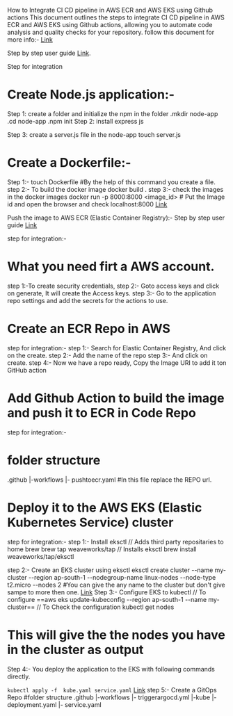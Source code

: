 How to Integrate CI CD pipeline in AWS ECR and AWS EKS using Github actions
This document outlines the steps to integrate CI CD pipeline in AWS ECR and AWS EKS using Github actions, allowing you to automate code analysis and quality checks for your repository.
follow this document for more info:- [Link](https://towardsaws.com/containerize-node-js-a25b7e9a1e85)

Step by step user guide [Link](https://drive.google.com/file/d/15imowp0o8a4CiGpMJIIFTI2Mbvm60vRS/view?usp=sharing).

Step for integration
# Create Node.js application:- 
Step 1: create a folder and initialize the npm in the folder
          .mkdir node-app
          .cd node-app
          .npm init
Step 2: install express js

Step 3: create a server.js file in the node-app 
        touch server.js
        
# Create a Dockerfile:-
Step 1:- touch Dockerfile #By the help of this command you create a file.
step 2:- To build the docker image
          docker build .
step 3:- check the images in the
          docker images
          docker run -p 8000:8000 <image_id> # Put the Image id and open the browser and check localhost:8000
          [Link](https://drive.google.com/file/d/1DTTprWwUQ7n4T78UQKG36CH9Zuo56gch/view?usp=sharing)

Push the image to AWS ECR (Elastic Container Registry):- 
Step by step user guide [Link](https://drive.google.com/file/d/1yyKyseGE_N07ogGZcP55pBE7Aod8CgRs/view?usp=sharing)

step for integration:-
# What you need firt a AWS account.

step 1:-To create security credentials,
step 2:- Goto access keys and click on generate, It will create the Access keys.
step 3:- Go to the application repo settings and add the secrets for the actions to use.


# Create an ECR Repo in AWS
step for integration:- 
step 1:- Search for Elastic Container Registry, And click on the create.
step 2:- Add the name of the repo
step 3:- And click on create.
step 4:- Now we have a repo ready, Copy the Image URI to add it ton GitHub action


# Add Github Action to build the image and push it to ECR in Code Repo
step for integration:- 
# folder structure
.github
|-workflows
      |- pushtoecr.yaml #In this file replace the REPO url.



# Deploy it to the AWS EKS (Elastic Kubernetes Service) cluster
step for integration:- 
step 1:- Install eksctl
// Adds third party repositaries to home brew
brew tap weaveworks/tap
// Installs eksctl
brew install weaveworks/tap/eksctl

step 2:-  Create an EKS cluster using eksctl
eksctl create cluster --name my-cluster --region ap-south-1 --nodegroup-name linux-nodes  --node-type t2.micro --nodes 2
#You can give the any name to the cluster but don't give sampe to more then one.
[Link](https://drive.google.com/file/d/1bWsCpLSwjDnYPypMZVtm4mBc0o4Wecih/view?usp=sharing)
Step 3:- Configure EKS to kubectl
// To configure
==aws eks update-kubeconfig --region ap-south-1 --name my-cluster==
// To Check the configuration 
kubectl get nodes
# This will give the the nodes you have in the cluster as output

Step 4:- You deploy the application to the EKS with following commands directly.

`kubectl apply -f  kube.yaml service.yaml`
[Link](https://drive.google.com/file/d/11qsNbkha9YO5T7YQSaMtGp9YdycAczHq/view?usp=sharing)
step 5:- Create a GitOps Repo
#folder structure
.github
|-workflows
      |- triggerargocd.yml
|-kube
   |- deployment.yaml
   |- service.yaml
   
   
   
   
   

